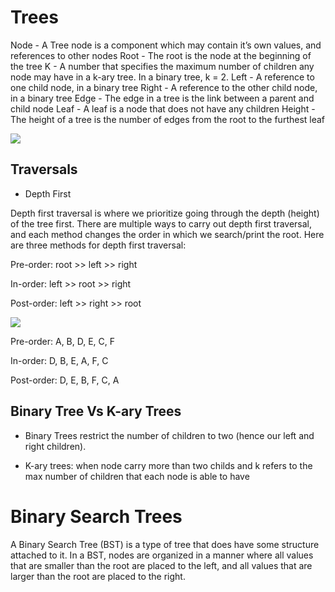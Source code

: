 # Trees

Node - A Tree node is a component which may contain it’s own values, and references to other nodes
Root - The root is the node at the beginning of the tree
K - A number that specifies the maximum number of children any node may have in a k-ary tree. In a binary tree, k = 2.
Left - A reference to one child node, in a binary tree
Right - A reference to the other child node, in a binary tree
Edge - The edge in a tree is the link between a parent and child node
Leaf - A leaf is a node that does not have any children
Height - The height of a tree is the number of edges from the root to the furthest leaf


![](https://codefellows.github.io/common_curriculum/data_structures_and_algorithms/Code_401/class-15/resources/images/BinaryTree1.PNG)


## Traversals

- Depth First

Depth first traversal is where we prioritize going through the depth (height) of the tree first. There are multiple ways to carry out depth first traversal, and each method changes the order in which we search/print the root. Here are three methods for depth first traversal:

Pre-order: root >> left >> right

In-order: left >> root >> right

Post-order: left >> right >> root


![](https://codefellows.github.io/common_curriculum/data_structures_and_algorithms/Code_401/class-15/resources/images/tree-example.png)

Pre-order: A, B, D, E, C, F

In-order: D, B, E, A, F, C

Post-order: D, E, B, F, C, A


## Binary Tree Vs K-ary Trees

- Binary Trees restrict the number of children to two (hence our left and right children).

- K-ary trees: when node carry more than two childs
and k refers to the max number of children that each node is able to have


# Binary Search Trees
A Binary Search Tree (BST) is a type of tree that does have some structure attached to it. In a BST, nodes are organized in a manner where all values that are smaller than the root are placed to the left, and all values that are larger than the root are placed to the right.